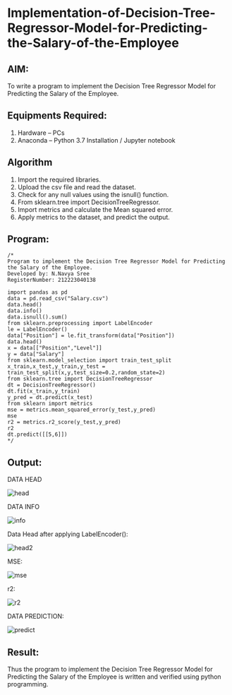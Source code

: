 # Implementation-of-Decision-Tree-Regressor-Model-for-Predicting-the-Salary-of-the-Employee

## AIM:
To write a program to implement the Decision Tree Regressor Model for Predicting the Salary of the Employee.

## Equipments Required:
1. Hardware – PCs
2. Anaconda – Python 3.7 Installation / Jupyter notebook

## Algorithm
1. Import the required libraries.
2. Upload the csv file and read the dataset.
3. Check for any null values using the isnull() function.
4.  From sklearn.tree import DecisionTreeRegressor.
5.   Import metrics and calculate the Mean squared error.
6. Apply metrics to the dataset, and predict the output.

## Program:
```
/*
Program to implement the Decision Tree Regressor Model for Predicting the Salary of the Employee.
Developed by: N.Navya Sree
RegisterNumber: 212223040138

import pandas as pd
data = pd.read_csv("Salary.csv")
data.head()
data.info()
data.isnull().sum()
from sklearn.preprocessing import LabelEncoder
le = LabelEncoder()
data["Position"] = le.fit_transform(data["Position"])
data.head()
x = data[["Position","Level"]]
y = data["Salary"]
from sklearn.model_selection import train_test_split
x_train,x_test,y_train,y_test = train_test_split(x,y,test_size=0.2,random_state=2)
from sklearn.tree import DecisionTreeRegressor
dt = DecisionTreeRegressor()
dt.fit(x_train,y_train)
y_pred = dt.predict(x_test)
from sklearn import metrics
mse = metrics.mean_squared_error(y_test,y_pred)
mse
r2 = metrics.r2_score(y_test,y_pred)
r2
dt.predict([[5,6]])
*/
```

## Output:

DATA HEAD

![head](https://user-images.githubusercontent.com/93427923/169694235-41a469cc-ff3e-4c56-b36c-029319ef1f94.png)

DATA INFO

![info](https://user-images.githubusercontent.com/93427923/169694238-85077655-4a64-4334-b451-997c7ea1937d.png)


Data Head after applying LabelEncoder():

![head2](https://user-images.githubusercontent.com/93427923/169694242-dd7cae7b-50db-4864-96aa-ca8eb07514e3.png)

MSE:

![mse](https://user-images.githubusercontent.com/93427923/169694248-eefed989-8fc7-4e80-b3af-992667d1936a.png)


r2:

![r2](https://user-images.githubusercontent.com/93427923/169694252-b17fc5dd-22fd-46e0-b8de-991fd12528ed.png)


DATA PREDICTION:

![predict](https://user-images.githubusercontent.com/93427923/169694255-16669af0-0ed0-416e-b387-d63f2f3e9dc3.png)

## Result:
Thus the program to implement the Decision Tree Regressor Model for Predicting the Salary of the Employee is written and verified using python programming.
